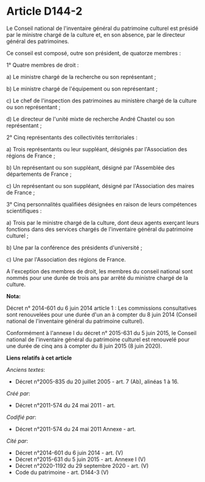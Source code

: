 # Article D144-2

Le Conseil national de l'inventaire général du patrimoine culturel est présidé par le ministre chargé de la culture et, en
son absence, par le directeur général des patrimoines.

Ce conseil est composé, outre son président, de quatorze membres :

1° Quatre membres de droit :

a) Le ministre chargé de la recherche ou son représentant ;

b) Le ministre chargé de l'équipement ou son représentant ;

c) Le chef de l'inspection des patrimoines au ministère chargé de la culture ou son représentant ;

d) Le directeur de l'unité mixte de recherche André Chastel ou son représentant ;

2° Cinq représentants des collectivités territoriales :

a) Trois représentants ou leur suppléant, désignés par l'Association des régions de France ;

b) Un représentant ou son suppléant, désigné par l'Assemblée des départements de France ;

c) Un représentant ou son suppléant, désigné par l'Association des maires de France ;

3° Cinq personnalités qualifiées désignées en raison de leurs compétences scientifiques :

a) Trois par le ministre chargé de la culture, dont deux agents exerçant leurs fonctions dans des services chargés de
l'inventaire général du patrimoine culturel ;

b) Une par la conférence des présidents d'université ;

c) Une par l'Association des régions de France.

A l'exception des membres de droit, les membres du conseil national sont nommés pour une durée de trois ans par arrêté du
ministre chargé de la culture.

**Nota:**

Décret n° 2014-601 du 6 juin 2014 article 1 : Les commissions consultatives sont renouvelées pour une durée d'un an à compter
du 8 juin 2014 (Conseil national de l'inventaire général du patrimoine culturel).

Conformément à l'annexe I du décret n° 2015-631 du 5 juin 2015, le Conseil national de l'inventaire général du patrimoine
culturel est renouvelé pour une durée de cinq ans à compter du 8 juin 2015 (8 juin 2020).

**Liens relatifs à cet article**

_Anciens textes_:

  - Décret n°2005-835 du 20 juillet 2005 - art. 7 (Ab), alinéas 1 à 16.

_Créé par_:

  - Décret n°2011-574 du 24 mai 2011  - art.

_Codifié par_:

  - Décret n°2011-574 du 24 mai 2011 Annexe - art.

_Cité par_:

  - Décret n°2014-601 du 6 juin 2014 - art. (V)
  - Décret n°2015-631 du 5 juin 2015 - art. Annexe I (V)
  - Décret n°2020-1192 du 29 septembre 2020 - art. (V)
  - Code du patrimoine - art. D144-3 (V)
